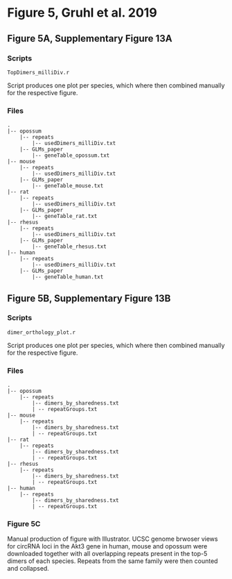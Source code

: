 # Figure 5, Gruhl et al. 2019

## Figure 5A, Supplementary Figure 13A
### Scripts
```TopDimers_milliDiv.r```

Script produces one plot per species, which where then combined manually for the respective figure.

### Files
```
.
|-- opossum
	|-- repeats
		|-- usedDimers_milliDiv.txt
	|-- GLMs_paper
		|-- geneTable_opossum.txt
|-- mouse
	|-- repeats
		|-- usedDimers_milliDiv.txt
	|-- GLMs_paper
		|-- geneTable_mouse.txt
|-- rat
	|-- repeats
		|-- usedDimers_milliDiv.txt
	|-- GLMs_paper
		|-- geneTable_rat.txt
|-- rhesus
	|-- repeats
		|-- usedDimers_milliDiv.txt
	|-- GLMs_paper
		|-- geneTable_rhesus.txt
|-- human
	|-- repeats
		|-- usedDimers_milliDiv.txt
	|-- GLMs_paper
		|-- geneTable_human.txt
```

## Figure 5B, Supplementary Figure 13B
### Scripts
```dimer_orthology_plot.r```

Script produces one plot per species, which where then combined manually for the respective figure.

### Files
```
.
|-- opossum
	|-- repeats
		|-- dimers_by_sharedness.txt
		| -- repeatGroups.txt
|-- mouse
	|-- repeats
		|-- dimers_by_sharedness.txt
		| -- repeatGroups.txt
|-- rat
	|-- repeats
		|-- dimers_by_sharedness.txt
		| -- repeatGroups.txt
|-- rhesus
	|-- repeats
		|-- dimers_by_sharedness.txt
		| -- repeatGroups.txt
|-- human
	|-- repeats
		|-- dimers_by_sharedness.txt
		| -- repeatGroups.txt
```

### Figure 5C
Manual production of figure with Illustrator. UCSC genome brwoser views for circRNA loci in the Akt3 gene in human, mouse and opossum were downloaded together with all overlapping repeats present in the top-5 dimers of each species. Repeats from the same family were then counted and collapsed.